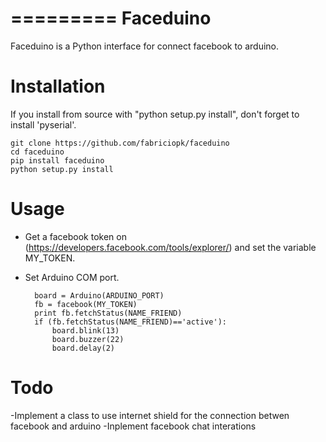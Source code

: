 =========
Faceduino
=========

Faceduino is a Python interface for connect facebook to arduino.


Installation
============

If you install from source with "python setup.py install", don't forget to
install 'pyserial'.

    git clone https://github.com/fabriciopk/faceduino
    cd faceduino
    pip install faceduino
    python setup.py install

Usage
=====
- Get a facebook token on (https://developers.facebook.com/tools/explorer/) and set the variable MY_TOKEN.
- Set Arduino COM port.

		board = Arduino(ARDUINO_PORT)
		fb = facebook(MY_TOKEN)
		print fb.fetchStatus(NAME_FRIEND)
		if (fb.fetchStatus(NAME_FRIEND)=='active'):
			board.blink(13)
			board.buzzer(22)
			board.delay(2)


Todo
====

-Implement a class to use internet shield for the connection betwen facebook and arduino
-Inplement facebook chat interations

